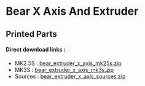 # Bear X Axis And Extruder

## Printed Parts

#### Direct download links :
  * MK2.5S : [bear_extruder_x_axis_mk25s.zip](./bear_extruder_x_axis_mk25s.zip)
  * MK3S : [bear_extruder_x_axis_mk3s.zip](./bear_extruder_x_axis_mk3s.zip)
  * Sources : [bear_extruder_x_axis_sources.zip](./bear_extruder_x_axis_sources.zip)
